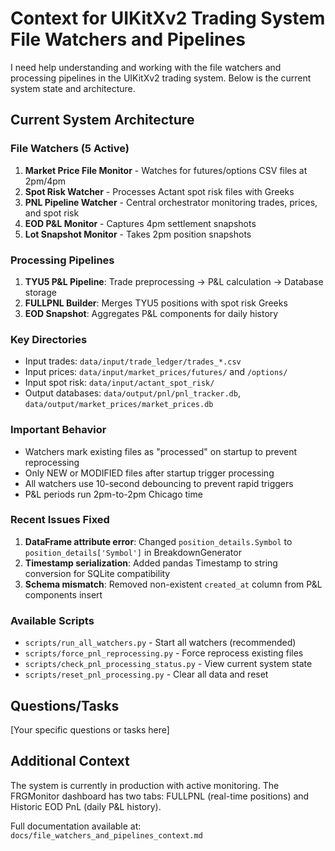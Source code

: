 # Context for UIKitXv2 Trading System File Watchers and Pipelines

I need help understanding and working with the file watchers and processing pipelines in the UIKitXv2 trading system. Below is the current system state and architecture.

## Current System Architecture

### File Watchers (5 Active)
1. **Market Price File Monitor** - Watches for futures/options CSV files at 2pm/4pm
2. **Spot Risk Watcher** - Processes Actant spot risk files with Greeks
3. **PNL Pipeline Watcher** - Central orchestrator monitoring trades, prices, and spot risk
4. **EOD P&L Monitor** - Captures 4pm settlement snapshots
5. **Lot Snapshot Monitor** - Takes 2pm position snapshots

### Processing Pipelines
1. **TYU5 P&L Pipeline**: Trade preprocessing → P&L calculation → Database storage
2. **FULLPNL Builder**: Merges TYU5 positions with spot risk Greeks
3. **EOD Snapshot**: Aggregates P&L components for daily history

### Key Directories
- Input trades: `data/input/trade_ledger/trades_*.csv`
- Input prices: `data/input/market_prices/futures/` and `/options/`
- Input spot risk: `data/input/actant_spot_risk/`
- Output databases: `data/output/pnl/pnl_tracker.db`, `data/output/market_prices/market_prices.db`

### Important Behavior
- Watchers mark existing files as "processed" on startup to prevent reprocessing
- Only NEW or MODIFIED files after startup trigger processing
- All watchers use 10-second debouncing to prevent rapid triggers
- P&L periods run 2pm-to-2pm Chicago time

### Recent Issues Fixed
1. **DataFrame attribute error**: Changed `position_details.Symbol` to `position_details['Symbol']` in BreakdownGenerator
2. **Timestamp serialization**: Added pandas Timestamp to string conversion for SQLite compatibility
3. **Schema mismatch**: Removed non-existent `created_at` column from P&L components insert

### Available Scripts
- `scripts/run_all_watchers.py` - Start all watchers (recommended)
- `scripts/force_pnl_reprocessing.py` - Force reprocess existing files
- `scripts/check_pnl_processing_status.py` - View current system state
- `scripts/reset_pnl_processing.py` - Clear all data and reset

## Questions/Tasks
[Your specific questions or tasks here]

## Additional Context
The system is currently in production with active monitoring. The FRGMonitor dashboard has two tabs: FULLPNL (real-time positions) and Historic EOD PnL (daily P&L history).

Full documentation available at: `docs/file_watchers_and_pipelines_context.md` 